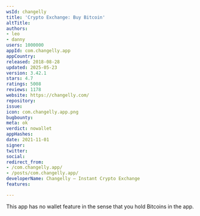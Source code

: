 ```yaml
---
wsId: changelly
title: 'Crypto Exchange: Buy Bitcoin'
altTitle: 
authors:
- leo
- danny
users: 1000000
appId: com.changelly.app
appCountry: 
released: 2018-08-28
updated: 2025-05-23
version: 3.42.1
stars: 4.7
ratings: 5008
reviews: 1178
website: https://changelly.com/
repository: 
issue: 
icon: com.changelly.app.png
bugbounty: 
meta: ok
verdict: nowallet
appHashes: 
date: 2021-11-01
signer: 
twitter: 
social: 
redirect_from:
- /com.changelly.app/
- /posts/com.changelly.app/
developerName: Changelly – Instant Crypto Exchange
features: 

---
```


This app has no wallet feature in the sense that you hold Bitcoins in the app.
